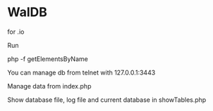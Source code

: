# WalDB
for .io

Run

php -f getElementsByName

You can manage db from telnet with 127.0.0.1:3443

Manage data from index.php

Show database file, log file and current database in showTables.php

